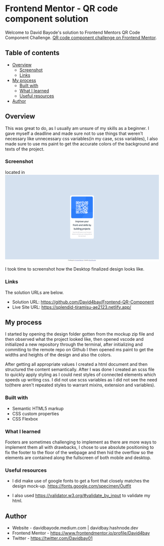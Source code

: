 # Frontend Mentor - QR code component solution

Welcome to David Bayode's solution to Frontend Mentors QR Code Component Challenge. [QR code component challenge on Frontend Mentor](https://www.frontendmentor.io/challenges/qr-code-component-iux_sIO_H).

## Table of contents

- [Overview](#overview)
  - [Screenshot](#screenshot)
  - [Links](#links)
- [My process](#my-process)
  - [Built with](#built-with)
  - [What I learned](#what-i-learned)
  - [Useful resources](#useful-resources)
- [Author](#author)

## Overview

This was great to do, as I usually am unsure of my skills as a beginner. I gave myself a deadline and made sure not to use things that weren't necessary like unnecessary css variables(in my case, scss variables), I also made sure to use ms paint to get the accurate colors of the background and texts of the project.

### Screenshot

located in ![screenshot](https://github.com/David4bay/Frontend-QR-Component/blob/master/screenshots/Screenshot.PNG)

I took time to screenshot how the Desktop finalized design looks like.

### Links

The solution URLs are below.

- Solution URL: <https://github.com/David4bay/Frontend-QR-Component>
- Live Site URL: <https://splendid-tiramisu-ae2123.netlify.app/>

## My process

I started by opening the design folder gotten from the mockup zip file and then observed what the project looked like, then opened vscode and initialized a new repository through the terminal, after initializing and commiting to the remote repo on Github I then opened ms paint to get the widths and heights of the design and also the colors.

After getting all appropriate values I created a html document and then structured the content semantically. After I was done I created an scss file to quickly apply styling as I could nest styles of connected elements which speeds up writing css. I did not use scss variables as I did not see the need to(there aren't repeated styles to warrant mixins, extension and variables).

### Built with

- Semantic HTML5 markup
- CSS custom properties
- CSS Flexbox

### What I learned

Footers are sometimes challenging to implement as there are more ways to implement them all with drawbacks, I chose to use absolute positioning to fix the footer to the floor of the webpage and then hid the overflow so the elements are contained along the fullscreen of both mobile and desktop.

### Useful resources

- I did make use of google fonts to get a font that closely matches the design mock-up. <https://fonts.google.com/specimen/Outfit>

- I also used <https://validator.w3.org/#validate_by_input> to validate my html.

## Author

- Website - davidbayode.medium.com | davidbay.hashnode.dev
- Frontend Mentor - <https://www.frontendmentor.io/profile/David4bay>
- Twitter - <https://twitter.com/Davidbay01>
